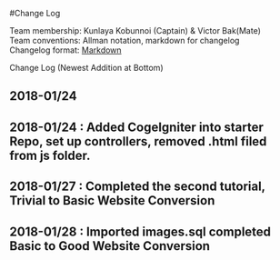 
#Change Log

Team membership:  Kunlaya Kobunnoi (Captain) & Victor Bak(Mate)  
Team conventions: Allman notation, markdown for changelog  
Changelog format: [Markdown](https://github.com/adam-p/markdown-here/wiki/Markdown-Cheatsheet) 

Change Log (Newest Addition at Bottom)
## 2018-01/24
## 2018-01/24 : Added CogeIgniter into starter Repo, set up controllers, removed .html filed from js folder.
## 2018-01/27 : Completed the second tutorial, Trivial to Basic Website Conversion
## 2018-01/28 : Imported images.sql completed Basic to Good Website Conversion



